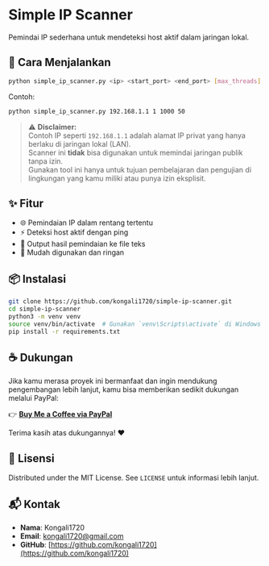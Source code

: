 # Simple IP Scanner

Pemindai IP sederhana untuk mendeteksi host aktif dalam jaringan lokal.

## 🔧 Cara Menjalankan

```bash
python simple_ip_scanner.py <ip> <start_port> <end_port> [max_threads]
```

Contoh:

```bash
python simple_ip_scanner.py 192.168.1.1 1 1000 50
```
> ⚠️ **Disclaimer:**  
> Contoh IP seperti `192.168.1.1` adalah alamat IP privat yang hanya berlaku di jaringan lokal (LAN).  
> Scanner ini **tidak** bisa digunakan untuk memindai jaringan publik tanpa izin.  
> Gunakan tool ini hanya untuk tujuan pembelajaran dan pengujian di lingkungan yang kamu miliki atau punya izin eksplisit.

## ✨ Fitur

- 🌐 Pemindaian IP dalam rentang tertentu  
- ⚡ Deteksi host aktif dengan ping  
- 📝 Output hasil pemindaian ke file teks  
- 🚀 Mudah digunakan dan ringan  

## 📦 Instalasi

```bash
git clone https://github.com/kongali1720/simple-ip-scanner.git
cd simple-ip-scanner
python3 -m venv venv
source venv/bin/activate  # Gunakan `venv\Scripts\activate` di Windows
pip install -r requirements.txt
```

## ☕ Dukungan

Jika kamu merasa proyek ini bermanfaat dan ingin mendukung pengembangan lebih lanjut, kamu bisa memberikan sedikit dukungan melalui PayPal:

👉 [**Buy Me a Coffee via PayPal**](https://www.paypal.me/bungtempong99)

Terima kasih atas dukungannya! ❤️

## 📄 Lisensi

Distributed under the MIT License. See `LICENSE` untuk informasi lebih lanjut.

## 📬 Kontak

- **Nama**: Kongali1720  
- **Email**: [kongali1720@gmail.com](mailto:kongali1720@gmail.com)  
- **GitHub**: [https://github.com/kongali1720](https://github.com/kongali1720)

